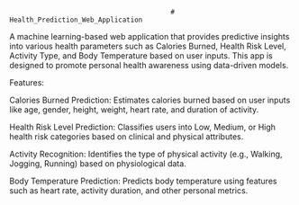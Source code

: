                                             # Health_Prediction_Web_Application
A machine learning-based web application that provides predictive insights into various health parameters such as Calories Burned, Health Risk Level, Activity Type, and Body Temperature based on user inputs. This app is designed to promote personal health awareness using data-driven models.

Features:


Calories Burned Prediction: Estimates calories burned based on user inputs like age, gender, height, weight, heart rate, and duration of activity.

Health Risk Level Prediction: Classifies users into Low, Medium, or High health risk categories based on clinical and physical attributes.

Activity Recognition: Identifies the type of physical activity (e.g., Walking, Jogging, Running) based on physiological data.

Body Temperature Prediction: Predicts body temperature using features such as heart rate, activity duration, and other personal metrics.
